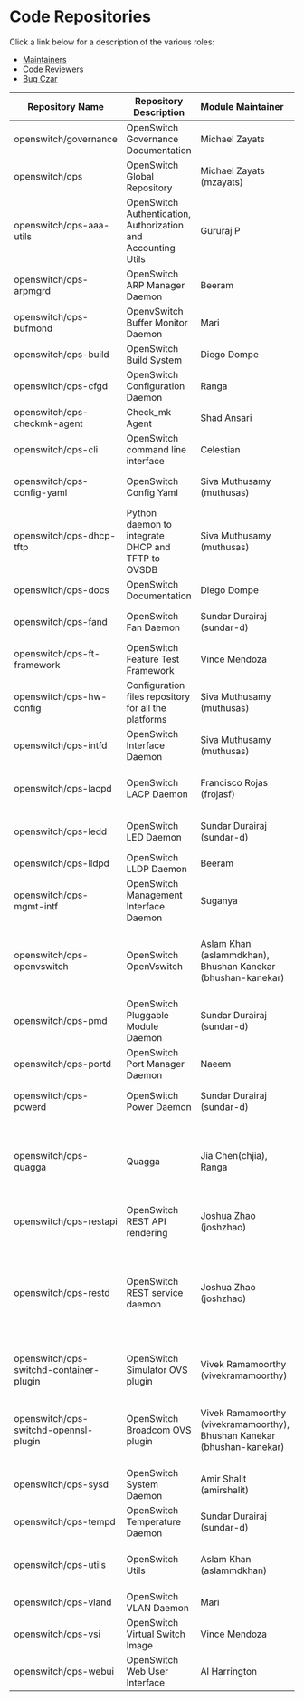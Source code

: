 # Code Repositories

Click a link below for a description of the various roles:
* [Maintainers](http://governance.openswitch.net/governance/maintainers.html)
* [Code Reviewers](http://governance.openswitch.net/governance/core-reviewers.html)
* [Bug Czar](http://governance.openswitch.net/governance/bug-czar.html)

| Repository Name | Repository Description | Module Maintainer | Code Reviewer | Bug czar |
| --------------- | ---------------------- |:----------------- |:------------- |:-------- |
| openswitch/governance | OpenSwitch Governance Documentation | Michael Zayats | Michael Zayats | Michael Zayats |
| openswitch/ops | OpenSwitch Global Repository | Michael Zayats (mzayats) | Michael Zayats (mzayats), Diego Dompe, Jenna Hung | Kuntal Daftary (kuntaldaftary) |
| openswitch/ops-aaa-utils | OpenSwitch Authentication, Authorization and Accounting Utils | Gururaj P | Gururaj P | Sandeep N |
| openswitch/ops-arpmgrd | OpenSwitch ARP Manager Daemon | Beeram | Beeram | Avinash |
| openswitch/ops-bufmond | OpenvSwitch Buffer Monitor Daemon | Mari | Mari, Mithun | Mithun |
| openswitch/ops-build | OpenSwitch Build System | Diego Dompe | Diego Dompe, Jenna Hung | Diego Dompe |
| openswitch/ops-cfgd | OpenSwitch Configuration Daemon | Ranga | Beeram | Chandru |
| openswitch/ops-checkmk-agent | Check_mk Agent | Shad Ansari | Shad Ansari, Ganesh Iyer | Shad Ansari |
| openswitch/ops-cli | OpenSwitch command line interface | Celestian | Celestian, Guru P | Satchit |
| openswitch/ops-config-yaml | OpenSwitch Config Yaml | Siva Muthusamy (muthusas) | Siva Muthusamy (muthusas), Varun Vijayakumar(vijavaru) | Siva Muthusamy (muthusas) |
| openswitch/ops-dhcp-tftp | Python daemon to integrate DHCP and TFTP to OVSDB | Siva Muthusamy (muthusas) | Siva Muthusamy (muthusas), Varun Vijayakumar(vijavaru) | Siva Muthusamy (muthusas) |
| openswitch/ops-docs | OpenSwitch Documentation | Diego Dompe | Diego Dompe | Diego Dompe |
| openswitch/ops-fand | OpenSwitch Fan Daemon | Sundar Durairaj (sundar-d) | Sundar Durairaj (sundar-d), Kiran Vaddey | Sundar Durairaj (sundar-d) |
| openswitch/ops-ft-framework | OpenSwitch Feature Test Framework | Vince Mendoza | Vince Mendoza, Payal Upadhyaya | Vince Mendoza |
| openswitch/ops-hw-config | Configuration files repository for all the platforms | Siva Muthusamy (muthusas) | Siva Muthusamy (muthusas), Ganesh Iyer | Siva Muthusamy (muthusas) |
| openswitch/ops-intfd | OpenSwitch Interface Daemon | Siva Muthusamy (muthusas) | Siva Muthusamy (muthusas), Ganesh Iyer | Siva Muthusamy (muthusas) |
| openswitch/ops-lacpd | OpenSwitch LACP Daemon | Francisco Rojas (frojasf) | Agustin Meneses (agustin-meneses-fuentes), Kattia Chaves (kchavesr) | Noel Delgado (noeldelgadoc) |
| openswitch/ops-ledd | OpenSwitch LED Daemon | Sundar Durairaj (sundar-d) | Sundar Durairaj (sundar-d), Kiran Vaddey | Sundar Durairaj (sundar-d) |
| openswitch/ops-lldpd | OpenSwitch LLDP Daemon | Beeram | Beeram | Beeram |
| openswitch/ops-mgmt-intf | OpenSwitch Management Interface Daemon | Suganya | Suganya, Ranga | Ezhilan |
| openswitch/ops-openvswitch | OpenSwitch OpenVswitch | Aslam Khan (aslammdkhan), Bhushan Kanekar (bhushan-kanekar) | Aslam Khan (aslammdkhan), Ligeo George (ligeo-george), Bhushan Kanekar (bhushan-kanekar) | Aslam Khan (aslammdkhan), Bhushan Kanekar (bhushan-kanekar) |
| openswitch/ops-pmd | OpenSwitch Pluggable Module Daemon | Sundar Durairaj (sundar-d) | Sundar Durairaj (sundar-d), Kiran Vaddey | Sundar Durairaj (sundar-d) |
| openswitch/ops-portd | OpenSwitch Port Manager Daemon | Naeem | Beeram, Naeem | Nirmalya |
| openswitch/ops-powerd | OpenSwitch Power Daemon | Sundar Durairaj (sundar-d) | Sundar Durairaj (sundar-d), Kiran Vaddey | Sundar Durairaj (sundar-d) |
| openswitch/ops-quagga | Quagga | Jia Chen(chjia), Ranga | Jia Chen(chjia), Maheshwari Sirigadi (sirigadi), Aslam Khan (aslammdkhan), Ranga, Beeram, Naeem | Jia Chen(chjia), Naeem |
| openswitch/ops-restapi | OpenSwitch REST API rendering | Joshua Zhao (joshzhao) | Mir Ali (mirmali), Neeta Bhat (bhatnee) | Oleg Spirt (olegspirt) |
| openswitch/ops-restd | OpenSwitch REST service daemon | Joshua Zhao (joshzhao) | Mir Ali (mirmali), Neeta Bhat (bhatnee), Sayali Mane (sayalimane), Joshua Zhao (joshzhao), Daniela Ramírez (danielarch), Eduardo Ramírez (edraac) | Oleg Spirt (olegspirt) |
| openswitch/ops-switchd-container-plugin | OpenSwitch Simulator OVS plugin | Vivek Ramamoorthy (vivekramamoorthy) | Vivek Ramamoorthy (vivekramamoorthy), Ligeo George (ligeo-george) | Vivek Ramamoorthy (vivekramamoorthy) |
| openswitch/ops-switchd-opennsl-plugin | OpenSwitch Broadcom OVS plugin | Vivek Ramamoorthy (vivekramamoorthy), Bhushan Kanekar (bhushan-kanekar) | Vivek Ramamoorthy (vivekramamoorthy), Ligeo George (ligeo-george), Bhushan Kanekar (bhushan-kanekar) | Vivek Ramamoorthy (vivekramamoorthy), Bhushan Kanekar (bhushan-kanekar) |
| openswitch/ops-sysd | OpenSwitch System Daemon | Amir Shalit (amirshalit) | Cihangir Akyol (cakyol), Chinh Le (chinhtle) | Oleg Spirt (olegspirt) |
| openswitch/ops-tempd | OpenSwitch Temperature Daemon | Sundar Durairaj (sundar-d) | Sundar Durairaj (sundar-d), Kiran Vaddey | Sundar Durairaj (sundar-d) |
| openswitch/ops-utils | OpenSwitch Utils | Aslam Khan (aslammdkhan) | Aslam Khan (aslammdkhan), Ligeo George (ligeo-george) | Aslam Khan (aslammdkhan) |
| openswitch/ops-vland | OpenSwitch VLAN Daemon | Mari | Mari | Mithun |
| openswitch/ops-vsi | OpenSwitch Virtual Switch Image | Vince Mendoza | Vince Mendoza, Payal Upadhyaya | Vince Mendoza |
| openswitch/ops-webui | OpenSwitch Web User Interface | Al Harrington | Al Harrington, Frank Wood, Kelsey Dedoshka | Al Harrington |
